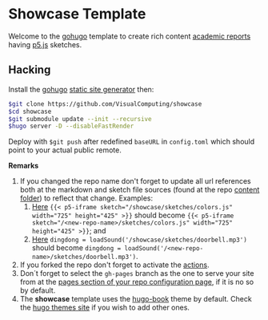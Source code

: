 # Showcase Template

Welcome to the [gohugo](https://gohugo.io/) template to create rich content [academic reports](https://www.wordy.com/writers-workshop/writing-an-academic-report/) having [p5.js](https://p5js.org/) sketches.

## Hacking

Install the [gohugo](https://gohugo.io/) [static site generator](https://jamstack.org/generators/) then:

```sh
$git clone https://github.com/VisualComputing/showcase
$cd showcase
$git submodule update --init --recursive
$hugo server -D --disableFastRender
```

Deploy with `$git push` after redefined `baseURL` in `config.toml` which should point to your actual public remote.

**Remarks**

1. If you changed the repo name don't forget to update all url references both at the markdown and sketch file sources (found at the repo [content folder](https://github.com/VisualComputing/showcase/tree/main/content)) to reflect that change. Examples:
   1. [Here](https://github.com/VisualComputing/showcase/blob/main/content/docs/shortcodes/p5/iframe.md) `{{< p5-iframe sketch="/showcase/sketches/colors.js" width="725" height="425" >}}` should become `{{< p5-iframe sketch="/<new-repo-name>/sketches/colors.js" width="725" height="425" >}}`; and
   2. [Here](https://github.com/VisualComputing/showcase/blob/main/content/sketches/sound.js) `dingdong = loadSound('/showcase/sketches/doorbell.mp3')` should become `dingdong = loadSound('/<new-repo-name>/sketches/doorbell.mp3')`.
2. If you forked the repo don't forget to activate the [actions](https://github.com/VisualComputing/showcase/actions).
3. Don´t forget to select the `gh-pages` branch as the one to serve your site from at the [pages section of your repo configuration page](https://docs.github.com/en/pages/getting-started-with-github-pages/configuring-a-publishing-source-for-your-github-pages-site), if it is no so by default.
4. The **showcase** template uses the [hugo-book](https://github.com/alex-shpak/hugo-book) theme by default. Check the [hugo themes site](https://themes.gohugo.io/) if you wish to add other ones.